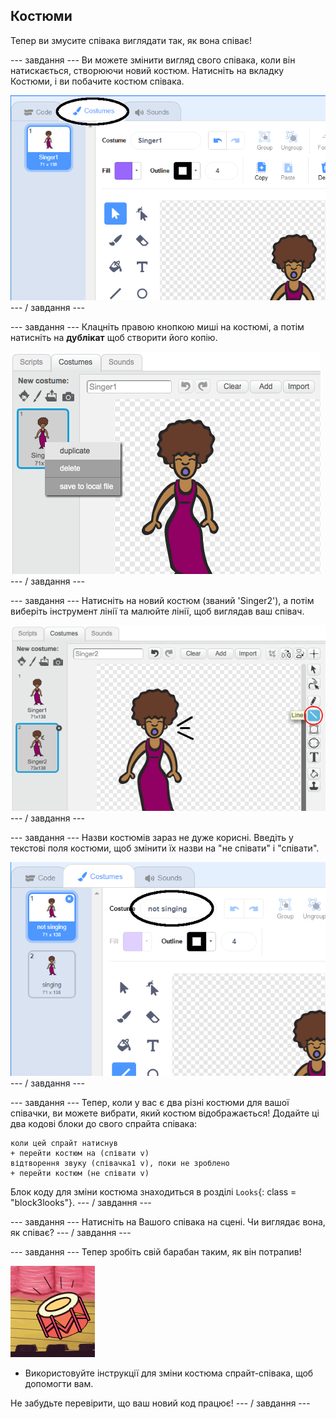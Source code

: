 ## Костюми

Тепер ви змусите співака виглядати так, як вона співає!

\--- завдання \--- Ви можете змінити вигляд свого співака, коли він натискається, створюючи новий костюм. Натисніть на вкладку Костюми, і ви побачите костюм співака.

![скріншот](images/band-singer-costume-annotated.png) \--- / завдання \---

\--- завдання \--- Клацніть правою кнопкою миші на костюмі, а потім натисніть на **дублікат** щоб створити його копію.

![скріншот](images/band-singer-duplicate.png) \--- / завдання \---

\--- завдання \--- Натисніть на новий костюм (званий 'Singer2'), а потім виберіть інструмент лінії та малюйте лінії, щоб виглядав ваш співач.

![скріншот](images/band-singer-click.png) \--- / завдання \---

\--- завдання \--- Назви костюмів зараз не дуже корисні. Введіть у текстові поля костюми, щоб змінити їх назви на "не співати" і "співати".

![скріншот](images/band-singer-name-annotated.png) \--- / завдання \---

\--- завдання \--- Тепер, коли у вас є два різні костюми для вашої співачки, ви можете вибрати, який костюм відображається! Додайте ці два кодові блоки до свого спрайта співака:

```blocks3
коли цей спрайт натиснув
+ перейти костюм на (співати v)
відтворення звуку (співачка1 v), поки не зроблено
+ перейти костюм (не співати v)
```

Блок коду для зміни костюма знаходиться в розділі `Looks`{: class = "block3looks"}. \--- / завдання \---

\--- завдання \--- Натисніть на Вашого співака на сцені. Чи виглядає вона, як співає? \--- / завдання \---

\--- завдання \--- Тепер зробіть свій барабан таким, як він потрапив!

![скріншот](images/band-drum-final.png)

- Використовуйте інструкції для зміни костюма спрайт-співака, щоб допомогти вам.

Не забудьте перевірити, що ваш новий код працює! \--- / завдання \---